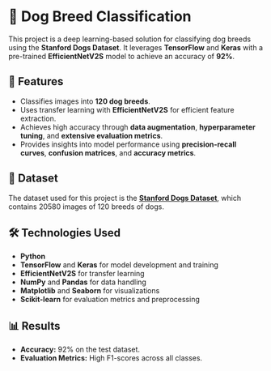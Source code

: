 # 🐶 Dog Breed Classification  

This project is a deep learning-based solution for classifying dog breeds using the **Stanford Dogs Dataset**. It leverages **TensorFlow** and **Keras** with a pre-trained **EfficientNetV2S** model to achieve an accuracy of **92%**.

## 🚀 Features  
- Classifies images into **120 dog breeds**.  
- Uses transfer learning with **EfficientNetV2S** for efficient feature extraction.  
- Achieves high accuracy through **data augmentation**, **hyperparameter tuning**, and **extensive evaluation metrics**.  
- Provides insights into model performance using **precision-recall curves**, **confusion matrices**, and **accuracy metrics**.  

## 📂 Dataset  
The dataset used for this project is the [**Stanford Dogs Dataset**](https://www.kaggle.com/datasets/jessicali9530/stanford-dogs-dataset), which contains 20580 images of 120 breeds of dogs.  

## 🛠️ Technologies Used  
- **Python**  
- **TensorFlow** and **Keras** for model development and training  
- **EfficientNetV2S** for transfer learning  
- **NumPy** and **Pandas** for data handling  
- **Matplotlib** and **Seaborn** for visualizations  
- **Scikit-learn** for evaluation metrics and preprocessing  

## 📊 Results  
- **Accuracy:** 92% on the test dataset.  
- **Evaluation Metrics:** High F1-scores across all classes.  
